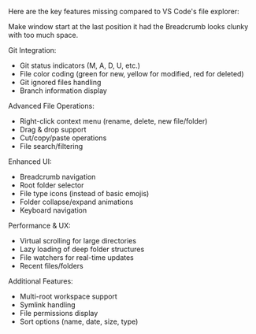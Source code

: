  Here are the key features missing compared to VS Code's file explorer:

Make window start at the last position it had
the Breadcrumb looks clunky with too much space.

  Git Integration:
  - Git status indicators (M, A, D, U, etc.)
  - File color coding (green for new, yellow for modified, red for deleted)
  - Git ignored files handling
  - Branch information display

  Advanced File Operations:
  - Right-click context menu (rename, delete, new file/folder)
  - Drag & drop support
  - Cut/copy/paste operations
  - File search/filtering

  Enhanced UI:
  - Breadcrumb navigation
  - Root folder selector
  - File type icons (instead of basic emojis)
  - Folder collapse/expand animations
  - Keyboard navigation

  Performance & UX:
  - Virtual scrolling for large directories
  - Lazy loading of deep folder structures
  - File watchers for real-time updates
  - Recent files/folders

  Additional Features:
  - Multi-root workspace support
  - Symlink handling
  - File permissions display
  - Sort options (name, date, size, type)
